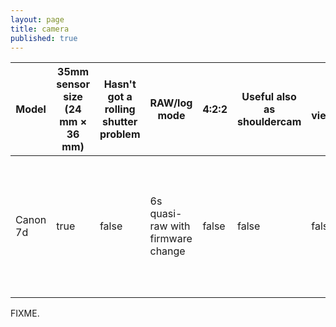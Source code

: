 ```yaml
---
layout: page
title: camera
published: true
---
```

| Model |35mm sensor size (24 mm × 36 mm) 	|  Hasn't got a rolling shutter problem 	|   RAW/log mode	| 4:2:2 |    Useful also as shouldercam	|  Real viewfinder | Can be wifi controled with Android tablet | Price 	| Lens mount | pros | cons |
| --- | --- | --- | --- | --- | --- | --- | --- | --- | --- | --- | --- |
|   Canon 7d	|true   	|false   	|  6s quasi-raw with firmware change 	| false | false  |false	| false (but there is usb way) | good | Canon EF/EF-S |  | old, can't really be considered HD (due to crappy h.264 recording format), no canon audio inputs. |

FIXME.
